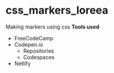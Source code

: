 # css_markers_loreea
Making markers using css
**Tools used**
* FreeCodeCamp
* Codepen.io
    * Repositories
    * Codespaces
* Netlify